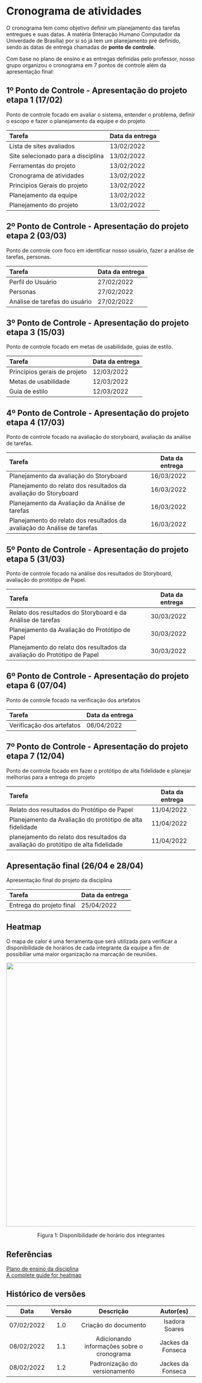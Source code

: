 # Cronograma de atividades

O cronograma tem como objetivo definir um planejamento das tarefas entregues e suas datas. A matéria (Interação Humano Computador da Univerdade de Brasília) por si só já tem um planejamento pré definido, sendo as datas de entrega chamadas de **ponto de controle**.

Com base no plano de ensino e as entregas definidas pelo professor, nosso grupo organizou o cronograma em 7 pontos de controle além da apresentação final:

## 1º Ponto de Controle - Apresentação do projeto etapa 1 (17/02)

Ponto de controle focado em avaliar o sistema, entender o problema, definir o escopo e fazer o planejamento da equipe e do projeto.

| Tarefa                                   | Data da entrega 
| :--------------------------------------- | --------------- |
| Lista de sites avaliados                 | 13/02/2022      |
| Site selecionado para a disciplina       | 13/02/2022      |
| Ferramentas do projeto                   | 13/02/2022      |
| Cronograma de atividades                 | 13/02/2022      |
| Princípios Gerais do projeto             | 13/02/2022      |
| Planejamento da equipe                   | 13/02/2022      |
| Planejamento do projeto                  | 13/02/2022      |

## 2º Ponto de Controle - Apresentação do projeto etapa 2 (03/03)

Ponto de controle com foco em identificar nosso usuário, fazer a análise de tarefas, personas.

| Tarefa                        | Data da entrega |
| :---------------------------- | --------------- |
| Perfil do Usuário             | 27/02/2022      |
| Personas                      | 27/02/2022      |
| Análise de tarefas do usuário | 27/02/2022      |

## 3º Ponto de Controle - Apresentação do projeto etapa 3 (15/03)

Ponto de controle focado em metas de usabilidade, guias de estilo.

| Tarefa                          | Data da entrega |
| :------------------------------ | --------------- |
| Princípios gerais de projeto    | 12/03/2022      |
| Metas de usabilidade            | 12/03/2022      |
| Guia de estilo                  | 12/03/2022      |

## 4º Ponto de Controle - Apresentação do projeto etapa 4 (17/03)

Ponto de controle focado na avaliação do storyboard, avaliação da análise de tarefas.

| Tarefa                                                                      | Data da entrega |
| :---------------------------------------------------------------------------| --------------- |
| Planejamento da avaliação do Storyboard                                     | 16/03/2022      |
| Planejamento do relato dos resultados da avaliação do Storyboard            | 16/03/2022      |
| Planejamento da Avaliação da Análise de tarefas                             | 16/03/2022      |
| Planejamento do relato dos resultados da avaliação do Análise de tarefas    | 16/03/2022      |


## 5º Ponto de Controle - Apresentação do projeto etapa 5 (31/03)

Ponto de controle focado na análise dos resultados do Storyboard, avaliação do protótipo de Papel.

| Tarefa                                                                              | Data da entrega |
| :---------------------------------------------------------------------------------- | --------------- |
| Relato dos resultados do Storyboard e da Análise de tarefas                         | 30/03/2022      |
| Planejamento da Avaliação do Protótipo de Papel                                     | 30/03/2022      |
| Planejamento do relato dos resultados da avaliação do Protótipo de Papel            | 30/03/2022      |

## 6º Ponto de Controle - Apresentação do projeto etapa 6 (07/04)

Ponto de controle focado na verificação dos artefatos

| Tarefa                               | Data da entrega |
| :----------------------------------- | --------------- |
| Verificação dos artefatos            | 06/04/2022      |

## 7º Ponto de Controle - Apresentação do projeto etapa 7 (12/04)

Ponto de controle focado em fazer o protótipo de alta fidelidade e planejar melhorias para a entrega do projeto

| Tarefa                                                                                     | Data da entrega |
| :----------------------------------------------------------------------------------------- | --------------- |
|  Relato dos resultados do Protótipo de Papel                                               | 11/04/2022      |
|  Planejamento da Avaliação do protótipo de alta fidelidade                                 | 11/04/2022      |
|  planejamento do relato dos resultados da avaliação do protótipo de alta fidelidade        | 11/04/2022      |

## Apresentação final (26/04 e 28/04)

Apresentação final do projeto da disciplina

| Tarefa                               | Data da entrega |
| :----------------------------------- | --------------- |
| Entrega do projeto final             | 25/04/2022      |

## Heatmap

O mapa de calor é uma ferramenta que será utilizada para verificar a disponibilidade de horários de cada integrante da equipe a fim de possibiliar uma maior organização na marcação de reuniões.

<center>
  <img width="700" src="https://user-images.githubusercontent.com/53023400/153096923-eb6ab94c-16a7-44a5-accc-6bf184c9c78e.jpg"><br>
  <p>Figura 1: Disponibilidade de horário dos integrantes</p>
</center>

## Referências

[Plano de ensino da disciplina](https://github.com/Interacao-Humano-Computador/2021.2-PMBA/files/8028286/Plano_de_Ensino.FIHC.22021.Turma.A.pdf)<br>
[A complete guide for heatmap](https://chartio.com/learn/charts/heatmap-complete-guide/)

## Histórico de versões

|    Data    | Versão |                            Descrição                             |          Autor(es)           |
| :--------: | :----: | :--------------------------------------------------------------: | :--------------------------: |
| 07/02/2022 |  1.0   |                Criação do documento                 | Isadora Soares            |
| 08/02/2022 |  1.1   |  Adicionando informações sobre o cronograma     | Jackes da Fonseca  |
| 08/02/2022 |  1.2   |                Padronização do versionamento                 | Jackes da Fonseca            |
